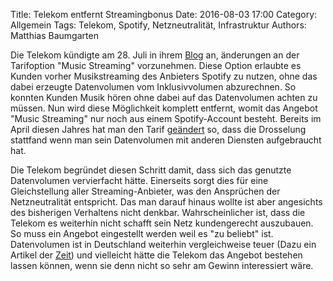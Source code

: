 Title: Telekom entfernt Streamingbonus
Date: 2016-08-03 17:00
Category: Allgemein
Tags: Telekom, Spotify, Netzneutralität, Infrastruktur
Authors: Matthias Baumgarten

Die Telekom kündigte am 28. Juli in ihrem [Blog](https://telekomhilft.telekom.de/t5/Blog/Wichtige-Information-zur-Option-Music-Streaming-fuer-Neukunden/ba-p/2034561) an, änderungen an der Tarifoption "Music Streaming" vorzunehmen.
Diese Option erlaubte es Kunden vorher Musikstreaming des Anbieters Spotify zu nutzen, ohne das dabei erzeugte Datenvolumen vom Inklusivvolumen abzurechnen. So konnten Kunden Musik hören ohne dabei auf das Datenvolumen achten zu müssen.
Nun wird diese Möglichkeit komplett entfernt, womit das Angebot "Music Streaming" nur noch aus einem Spotify-Account besteht. Bereits im April diesen Jahres hat man den Tarif [geändert](https://telekomhilft.telekom.de/t5/Blog/Anderungen-bei-quot-Music-Streaming-quot/ba-p/1792545)
so, dass die Drosselung stattfand wenn man sein Datenvolumen mit anderen Diensten aufgebraucht hat.

Die Telekom begründet diesen Schritt damit, dass sich das genutzte Datenvolumen vervierfacht hätte. Einerseits sorgt dies für eine Gleichstellung aller Streaming-Anbieter, was den Ansprüchen der Netzneutralität entspricht. Das man darauf hinaus wollte ist aber angesichts des bisherigen Verhaltens nicht denkbar.
Wahrscheinlicher ist, dass die Telekom es weiterhin nicht schafft sein Netz kundengerecht auszubauen. So muss ein Angebot eingestellt werden weil es "zu beliebt" ist. 
Datenvolumen ist in Deutschland weiterhin vergleichweise teuer (Dazu ein Artikel der [Zeit](http://www.welt.de/wirtschaft/webwelt/article141320502/Deutsche-zahlen-gewaltig-fuer-winziges-Datenvolumen.html)) und vielleicht hätte die Telekom das Angebot bestehen lassen können, wenn sie denn nicht so sehr am Gewinn interessiert wäre.